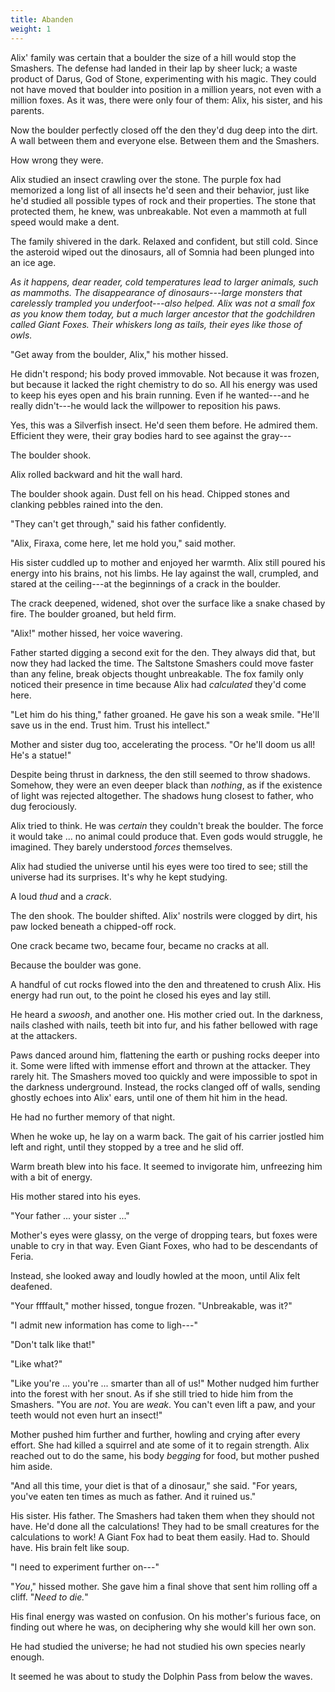 ```yaml
---
title: Abanden
weight: 1
---
```

Alix' family was certain that a boulder the size of a hill would stop the Smashers. The defense had landed in their lap by sheer luck; a waste product of Darus, God of Stone, experimenting with his magic. They could not have moved that boulder into position in a million years, not even with a million foxes. As it was, there were only four of them: Alix, his sister, and his parents.

Now the boulder perfectly closed off the den they'd dug deep into the dirt. A wall between them and everyone else. Between them and the Smashers.

How wrong they were.

Alix studied an insect crawling over the stone. The purple fox had memorized a long list of all insects he'd seen and their behavior, just like he'd studied all possible types of rock and their properties. The stone that protected them, he knew, was unbreakable. Not even a mammoth at full speed would make a dent.

The family shivered in the dark. Relaxed and confident, but still cold. Since the asteroid wiped out the dinosaurs, all of Somnia had been plunged into an ice age. 

_As it happens, dear reader, cold temperatures lead to larger animals, such as mammoths. The disappearance of dinosaurs---large monsters that carelessly trampled you underfoot---also helped. Alix was not a small fox as you know them today, but a much larger ancestor that the godchildren called Giant Foxes. Their whiskers long as tails, their eyes like those of owls._

"Get away from the boulder, Alix," his mother hissed.

He didn't respond; his body proved immovable. Not because it was frozen, but because it lacked the right chemistry to do so. All his energy was used to keep his eyes open and his brain running. Even if he wanted---and he really didn't---he would lack the willpower to reposition his paws.

Yes, this was a Silverfish insect. He'd seen them before. He admired them. Efficient they were, their gray bodies hard to see against the gray---

The boulder shook. 

Alix rolled backward and hit the wall hard.

The boulder shook again. Dust fell on his head. Chipped stones and clanking pebbles rained into the den. 

"They can't get through," said his father confidently. 

"Alix, Firaxa, come here, let me hold you," said mother. 

His sister cuddled up to mother and enjoyed her warmth. Alix still poured his energy into his brains, not his limbs. He lay against the wall, crumpled, and stared at the ceiling---at the beginnings of a crack in the boulder.

The crack deepened, widened, shot over the surface like a snake chased by fire. The boulder groaned, but held firm.

"Alix!" mother hissed, her voice wavering.

Father started digging a second exit for the den. They always did that, but now they had lacked the time. The Saltstone Smashers could move faster than any feline, break objects thought unbreakable. The fox family only noticed their presence in time because Alix had _calculated_ they'd come here.

"Let him do his thing," father groaned. He gave his son a weak smile. "He'll save us in the end. Trust him. Trust his intellect."

Mother and sister dug too, accelerating the process. "Or he'll doom us all! He's a statue!"

Despite being thrust in darkness, the den still seemed to throw shadows. Somehow, they were an even deeper black than _nothing_, as if the existence of light was rejected altogether. The shadows hung closest to father, who dug ferociously.

Alix tried to think. He was _certain_ they couldn't break the boulder. The force it would take ... no animal could produce that. Even gods would struggle, he imagined. They barely understood _forces_ themselves.

Alix had studied the universe until his eyes were too tired to see; still the universe had its surprises. It's why he kept studying.

A loud _thud_ and a _crack_.

The den shook. The boulder shifted. Alix' nostrils were clogged by dirt, his paw locked beneath a chipped-off rock.

One crack became two, became four, became no cracks at all. 

Because the boulder was gone.

A handful of cut rocks flowed into the den and threatened to crush Alix. His energy had run out, to the point he closed his eyes and lay still.

He heard a _swoosh_, and another one. His mother cried out. In the darkness, nails clashed with nails, teeth bit into fur, and his father bellowed with rage at the attackers.

Paws danced around him, flattening the earth or pushing rocks deeper into it. Some were lifted with immense effort and thrown at the attacker. They rarely hit. The Smashers moved too quickly and were impossible to spot in the darkness underground. Instead, the rocks clanged off of walls, sending ghostly echoes into Alix' ears, until one of them hit him in the head.

He had no further memory of that night.

When he woke up, he lay on a warm back. The gait of his carrier jostled him left and right, until they stopped by a tree and he slid off.

Warm breath blew into his face. It seemed to invigorate him, unfreezing him with a bit of energy.

His mother stared into his eyes.

"Your father ... your sister ..." 

Mother's eyes were glassy, on the verge of dropping tears, but foxes were unable to cry in that way. Even Giant Foxes, who had to be descendants of Feria. 

Instead, she looked away and loudly howled at the moon, until Alix felt deafened.

"Your ffffault," mother hissed, tongue frozen. "Unbreakable, was it?"

"I admit new information has come to ligh---"

"Don't talk like that!"

"Like what?"

"Like you're ... you're ... smarter than all of us!" Mother nudged him further into the forest with her snout. As if she still tried to hide him from the Smashers. "You are _not_. You are _weak_. You can't even lift a paw, and your teeth would not even hurt an insect!"

Mother pushed him further and further, howling and crying after every effort. She had killed a squirrel and ate some of it to regain strength. Alix reached out to do the same, his body _begging_ for food, but mother pushed him aside.

"And all this time, your diet is that of a dinosaur," she said. "For years, you've eaten ten times as much as father. And it ruined us."

His sister. His father. The Smashers had taken them when they should not have. He'd done all the calculations! They had to be small creatures for the calculations to work! A Giant Fox had to beat them easily. Had to. Should have. His brain felt like soup.

"I need to experiment further on---"

"_You_," hissed mother. She gave him a final shove that sent him rolling off a cliff. "_Need to die._"

His final energy was wasted on confusion. On his mother's furious face, on finding out where he was, on deciphering why she would kill her own son.

He had studied the universe; he had not studied his own species nearly enough.

It seemed he was about to study the Dolphin Pass from below the waves.